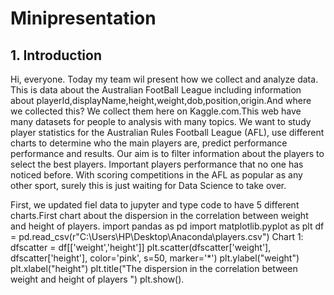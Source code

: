# Minipresentation 
<html>
<body>
<h2>1. Introduction</h2>
<p>Hi, everyone. Today my team wil present how we collect and analyze data.
This is data about the Australian FootBall League including information about playerId,displayName,height,weight,dob,position,origin.And where we collected this? We collect them here on Kaggle.com.This web have many datasets for people to analysis with many topics. We want to study player statistics for the Australian Rules Football League (AFL), use different charts to determine who the main players are, predict performance performance and results. Our aim is to filter information about the players to select the best players. Important players performance that no one has noticed before. With scoring competitions in the AFL as popular as any other sport, surely this is just waiting for Data Science to take over.</p>
<p>
First, we updated fiel data to jupyter and type code to have 5 different charts.First chart about the dispersion in the correlation between weight and height of players.
import pandas as pd
import matplotlib.pyplot as plt
df = pd.read_csv(r"C:\Users\HP\Desktop\Anaconda\players.csv")
Chart 1:
dfscatter = df[['weight','height']]
plt.scatter(dfscatter['weight'], dfscatter['height'], color='pink', s=50, marker='*')
plt.ylabel("weight")
plt.xlabel("height")
plt.title("The dispersion in the correlation between weight and height of players ")
plt.show().</p>
</body>
</html>

